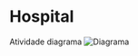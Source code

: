 # Hospital
Atividade diagrama 
![Diagrama](https://github.com/raphaels2/Hospital/assets/125416993/a7efb1c1-5a2e-4108-bb7c-ede2d7f15139)
